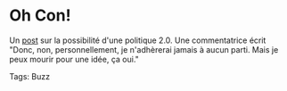# Oh Con!

Un [post](http://blog.ohcon.com/blog/_archives/2006/5/24/1981361.html) sur la possibilité d'une politique 2.0. Une commentatrice écrit "Donc, non, personnellement, je n'adhèrerai jamais à aucun parti. Mais je peux mourir pour une idée, ça oui."

Tags: Buzz